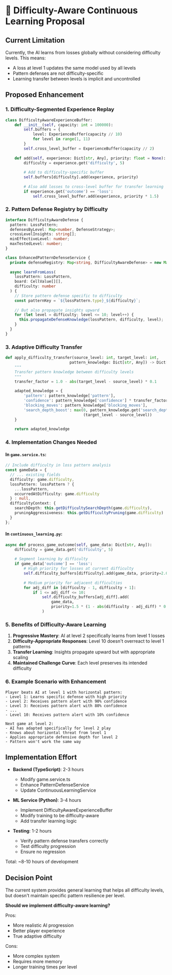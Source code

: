 # 🎯 Difficulty-Aware Continuous Learning Proposal

## Current Limitation

Currently, the AI learns from losses globally without considering difficulty levels. This means:
- A loss at level 1 updates the same model used by all levels
- Pattern defenses are not difficulty-specific
- Learning transfer between levels is implicit and uncontrolled

## Proposed Enhancement

### 1. **Difficulty-Segmented Experience Replay**
```python
class DifficultyAwareExperienceBuffer:
    def __init__(self, capacity: int = 100000):
        self.buffers = {
            level: ExperienceBuffer(capacity // 10) 
            for level in range(1, 11)
        }
        self.cross_level_buffer = ExperienceBuffer(capacity // 2)
        
    def add(self, experience: Dict[str, Any], priority: float = None):
        difficulty = experience.get('difficulty', 5)
        
        # Add to difficulty-specific buffer
        self.buffers[difficulty].add(experience, priority)
        
        # Also add losses to cross-level buffer for transfer learning
        if experience.get('outcome') == 'loss':
            self.cross_level_buffer.add(experience, priority * 1.5)
```

### 2. **Pattern Defense Registry by Difficulty**
```typescript
interface DifficultyAwareDefense {
  pattern: LossPattern;
  defensesByLevel: Map<number, DefenseStrategy>;
  crossLevelInsights: string[];
  minEffectiveLevel: number;
  maxTestedLevel: number;
}

class EnhancedPatternDefenseService {
  private defenseRegistry: Map<string, DifficultyAwareDefense> = new Map();
  
  async learnFromLoss(
    lossPattern: LossPattern, 
    board: CellValue[][], 
    difficulty: number
  ) {
    // Store pattern defense specific to difficulty
    const patternKey = `${lossPattern.type}_${difficulty}`;
    
    // But also propagate insights upward
    for (let level = difficulty; level <= 10; level++) {
      this.propagateDefenseKnowledge(lossPattern, difficulty, level);
    }
  }
}
```

### 3. **Adaptive Difficulty Transfer**
```python
def apply_difficulty_transfer(source_level: int, target_level: int, 
                            pattern_knowledge: Dict[str, Any]) -> Dict[str, Any]:
    """
    Transfer pattern knowledge between difficulty levels
    """
    transfer_factor = 1.0 - abs(target_level - source_level) * 0.1
    
    adapted_knowledge = {
        'pattern': pattern_knowledge['pattern'],
        'confidence': pattern_knowledge['confidence'] * transfer_factor,
        'blocking_moves': pattern_knowledge['blocking_moves'],
        'search_depth_boost': max(0, pattern_knowledge.get('search_depth_boost', 0) + 
                                  (target_level - source_level))
    }
    
    return adapted_knowledge
```

### 4. **Implementation Changes Needed**

#### In `game.service.ts`:
```typescript
// Include difficulty in loss pattern analysis
const gameData = {
  // ... existing fields
  difficulty: game.difficulty,
  lossPattern: lossPattern ? {
    ...lossPattern,
    occurredAtDifficulty: game.difficulty
  } : null,
  difficultyContext: {
    searchDepth: this.getDifficultySearchDepth(game.difficulty),
    pruningAggressiveness: this.getDifficultyPruning(game.difficulty)
  }
};
```

#### In `continuous_learning.py`:
```python
async def process_game_outcome(self, game_data: Dict[str, Any]):
    difficulty = game_data.get('difficulty', 5)
    
    # Segment learning by difficulty
    if game_data['outcome'] == 'loss':
        # High priority for losses at current difficulty
        self.difficulty_buffers[difficulty].add(game_data, priority=2.0)
        
        # Medium priority for adjacent difficulties
        for adj_diff in [difficulty - 1, difficulty + 1]:
            if 1 <= adj_diff <= 10:
                self.difficulty_buffers[adj_diff].add(
                    game_data, 
                    priority=1.5 * (1 - abs(difficulty - adj_diff) * 0.1)
                )
```

### 5. **Benefits of Difficulty-Aware Learning**

1. **Progressive Mastery**: AI at level 2 specifically learns from level 1 losses
2. **Difficulty-Appropriate Responses**: Level 10 doesn't overreact to level 1 patterns
3. **Transfer Learning**: Insights propagate upward but with appropriate scaling
4. **Maintained Challenge Curve**: Each level preserves its intended difficulty

### 6. **Example Scenario with Enhancement**

```
Player beats AI at level 1 with horizontal pattern:
- Level 1: Learns specific defense with high priority
- Level 2: Receives pattern alert with 90% confidence
- Level 3: Receives pattern alert with 80% confidence
- ...
- Level 10: Receives pattern alert with 10% confidence

Next game at level 2:
- AI has adapted specifically for level 2 play
- Knows about horizontal threat from level 1
- Applies appropriate defensive depth for level 2
- Pattern won't work the same way
```

## Implementation Effort

- **Backend (TypeScript)**: 2-3 hours
  - Modify game.service.ts
  - Enhance PatternDefenseService
  - Update ContinuousLearningService

- **ML Service (Python)**: 3-4 hours
  - Implement DifficultyAwareExperienceBuffer
  - Modify training to be difficulty-aware
  - Add transfer learning logic

- **Testing**: 1-2 hours
  - Verify pattern defense transfers correctly
  - Test difficulty progression
  - Ensure no regression

Total: ~8-10 hours of development

## Decision Point

The current system provides general learning that helps all difficulty levels, but doesn't maintain specific pattern resilience per level. 

**Should we implement difficulty-aware learning?**

Pros:
- More realistic AI progression
- Better player experience
- True adaptive difficulty

Cons:
- More complex system
- Requires more memory
- Longer training times per level